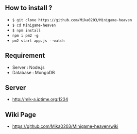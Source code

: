 ## How to install ?

* `$ git clone https://github.com/Mika0203/Minigame-heaven`
* `$ cd Minigame-heaven`
* `$ npm install`
* `npm i pm2 -g`
* `pm2 start app.js --watch`

## Requirement

* Server : Node.js
* Database : MongoDB


## Server

* http://mik-a.iptime.org:1234


## Wiki Page

* https://github.com/Mika0203/Minigame-heaven/wiki
